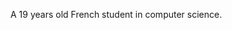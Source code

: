 A 19 years old French student in computer science.

<!---
VictorDelattre/VictorDelattre is a ✨ special ✨ repository because its `README.md` (this file) appears on your GitHub profile.
You can click the Preview link to take a look at your changes.
--->
